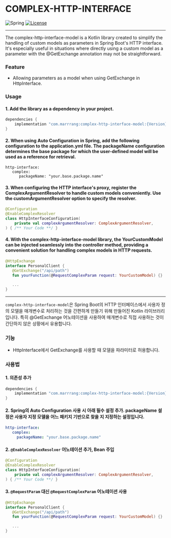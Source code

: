 # COMPLEX-HTTP-INTERFACE

![Spring](https://img.shields.io/badge/SpringBoot-6DB33F?style=flat-square&logo=Spring&logoColor=white)
[![License](https://img.shields.io/badge/License-Apache_2.0-blue.svg)](https://opensource.org/licenses/Apache-2.0)

---
The complex-http-interface-model is a Kotlin library created to simplify the handling of custom models as parameters in Spring Boot's HTTP interface.  
It's especially useful in situations where directly using a custom model as a parameter with the @GetExchange annotation may not be straightforward.

### **Feature**
* Allowing parameters as a model when using GetExchange in HttpInterface. 

### **Usage**

#### 1. Add the library as a dependency in your project.

   ```kotlin
   dependencies {
       implementation "com.marrrang:complex-http-interface-model:{Version}"
   }
   ```

#### 2. When using Auto Configuration in Spring, add the following configuration to the application.yml file. The packageName configuration determines the base package for which the user-defined model will be used as a reference for retrieval.

   ```
   http-interface:
      complex:
         packageName: "your.base.package.name"
   ```

#### 3. When configuring the HTTP interface's proxy, register the ComplexArgumentResolver to handle custom models conveniently. Use the customArgumentResolver option to specify the resolver.

   ```kotlin
   @Configuration
   @EnableComplexResolver
   class HttpInterfaceConfiguration(
       private val complexArgumentResolver: ComplexArgumentResolver,
   ) { /** Your Code **/ }
   ```
   
#### 4. With the complex-http-interface-model library, the YourCustomModel can be injected seamlessly into the controller method, providing a convenient solution for handling complex models in HTTP requests.
   
   ```kotlin
   @HttpExchange
   interface PersonalClient {
      @GetExchange("/api/path")
      fun yourFunction(@RequestComplexParam request: YourCustomModel) {}
      
      ...
   }
   ```

---

`complex-http-interface-model`은 Spring Boot의 HTTP 인터페이스에서 사용자 정의 모델을 매개변수로 처리하는 것을 간편하게 만들기 위해 만들어진 Kotlin 라이브러리입니다.
특히 @GetExchange 어노테이션을 사용하여 매개변수로 직접 사용하는 것이 간단하지 않은 상황에서 유용합니다.

### **기능**

* HttpInterface에서 GetExchange를 사용할 때 모델을 파라미터로 허용합니다.

### **사용법**

#### 1. 의존성 추가

   ```kotlin
   dependencies {
       implementation "com.marrrang:complex-http-interface-model:{Version}"
   }
   ```

#### 2. Spring의 Auto Configuration 사용 시 아래 필수 설정 추가. packageName 설정은 사용자 지정 모델을 어느 패키지 기반으로 찾을 지 지정하는 설정입니다. 

   ```yaml
   http-interface:
      complex:
        packageName: "your.base.package.name"
   ```

#### 2. `@EnableComplexResolver` 어노테이션 추가, Bean 주입

   ```kotlin
   @Configuration
   @EnableComplexResolver
   class HttpInterfaceConfiguration(
       private val complexArgumentResolver: ComplexArgumentResolver,
   ) { /** Your Code **/ }
   ```

#### 3. `@RequestParam` 대신 `@RequestComplexParam` 어노테이션 사용

   ```kotlin
   @HttpExchange
   interface PersonalClient {
      @GetExchange("/api/path")
      fun yourFunction(@RequestComplexParam request: YourCustomModel) {}
      
      ...
   }
   ```
